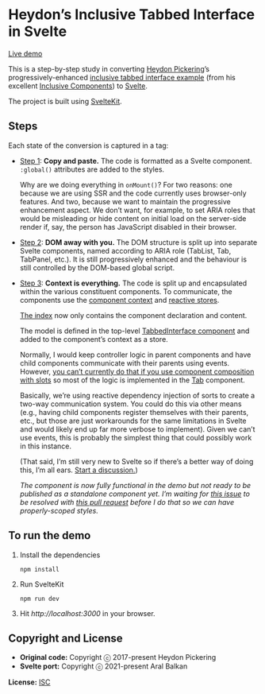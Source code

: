 # Heydon’s Inclusive Tabbed Interface in Svelte

[Live demo](https://ar.al/demo/svelte-inclusive-tabbed-interface/)

This is a step-by-step study in converting [Heydon Pickering](https://heydonworks.com/)’s progressively-enhanced [inclusive tabbed interface example](https://inclusive-components.design/tabbed-interfaces/) (from his excellent [Inclusive Components](https://inclusive-components.design/)) to [Svelte](https://svelte.dev).

The project is built using [SvelteKit](https://kit.svelte.dev).

## Steps

Each state of the conversion is captured in a tag:

  - [Step 1](https://github.com/aral/heydons-inclusive-tabbed-interface-in-svelte/blob/step1/src/routes/index.svelte): __Copy and paste.__ The code is formatted as a Svelte component. `:global()` attributes are added to the styles.

      Why are we doing everything in `onMount()`? For two reasons: one because we are using SSR and the code currently uses browser-only features. And two, because we want to maintain the progressive enhancement aspect. We don’t want, for example, to set ARIA roles that would be misleading or hide content on initial load on the server-side render if, say, the person has JavaScript disabled in their browser.

  - [Step 2](https://github.com/aral/heydons-inclusive-tabbed-interface-in-svelte/tree/step2/src/lib): __DOM away with you.__ The DOM structure is split up into separate Svelte components, named according to ARIA role (TabList, Tab, TabPanel, etc.). It is still progressively enhanced and the behaviour is still controlled by the DOM-based global script.

  - [Step 3](https://github.com/aral/heydons-inclusive-tabbed-interface-in-svelte): __Context is everything.__ The code is split up and encapsulated within the various constituent components. To communicate, the components use the [component context](https://svelte.dev/docs#setContext) and [reactive stores](https://svelte.dev/docs#svelte_store).

      [The index](https://github.com/aral/heydons-inclusive-tabbed-interface-in-svelte/blob/main/src/routes/index.svelte) now only contains the component declaration and content.

      The model is defined in the top-level [TabbedInterface component](https://github.com/aral/heydons-inclusive-tabbed-interface-in-svelte/blob/main/src/lib/TabbedInterface/TabbedInterface.svelte) and added to the component’s context as a store.

      Normally, I would keep controller logic in parent components and have child components communicate with their parents using events. However, [you can’t currently do that if you use component composition with slots](https://github.com/sveltejs/sapper/issues/731) so most of the logic is implemented in the [Tab](https://github.com/aral/heydons-inclusive-tabbed-interface-in-svelte/blob/main/src/lib/TabbedInterface/Tab.svelte) component.

      Basically, we’re using reactive dependency injection of sorts to create a two-way communication system. You could do this via other means (e.g., having child components register themselves with their parents, etc., but those are just workarounds for the same limitations in Svelte and would likely end up far more verbose to implement). Given we can’t use events, this is probably the simplest thing that could possibly work in this instance.

      (That said, I’m still very new to Svelte so if there’s a better way of doing this, I’m all ears. [Start a discussion.](https://github.com/aral/heydons-inclusive-tabbed-interface-in-svelte/discussions))

      _The component is now fully functional in the demo but not ready to be published as a standalone component yet. I’m waiting for [this issue](https://github.com/sveltejs/svelte/issues/6264) to be resolved with [this pull request](https://github.com/sveltejs/svelte/pull/6223) before I do that so we can have properly-scoped styles._

## To run the demo

1. Install the dependencies

    ```shell
    npm install
    ```

2. Run SvelteKit

    ```shell
    npm run dev
    ```

3. Hit _http://localhost:3000_ in your browser.

## Copyright and License

  - __Original code:__ Copyright ⓒ 2017-present Heydon Pickering
  - __Svelte port:__ Copyright ⓒ 2021-present Aral Balkan

__License:__ [ISC](LICENSE)
